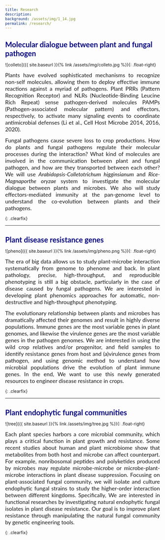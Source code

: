 ```yaml
---
title: Research
description:   
background: /assets/img/1_14.jpg
permalink: /research/
---
```


<br/>

<font face="Lato" size="5" color="#00007f">
 <b>Molecular dialogue between plant and fungal pathogen</b>
</font>
 
 
![colleto]({{ site.baseurl }}{% link /assets/img/colleto.jpg %}){: .float-right}
<p align="justify"><font face="Lato" size="4">Plants have evolved sophisticated mechanisms to recognize non-self molecules, allowing them to deploy effective immune reactions against a myriad of pathogens. Plant PRRs (Pattern Recognition Receptor) and NLRs (Nucleotide-Binding Leucine Rich Repeat) sense pathogen-derived molecules PAMPs (Pathogen-associated molecular pattern) and effectors, respectively, to activate many signaling events to coordinate antimicrobial defenses (Li et al., Cell Host Microbe 2014, 2016, 2020).</font></p>
 
 
<p align="justify"><font face="Lato" size="4">Fungal pathogens cause severe loss to crop productions. How do plants and fungal pathogens regulate their molecular processes during the interaction? What kind of molecules are involved in the communication between plant and fungal pathogen, and how are they transported between each other? We will use <em> Arabidopsis-Colletotrichum higginsianum </em> and <em> Rice-Magnaporthe oryzae </em> system to investigate the molecular dialogue between plants and microbes. We also will study effectors-mediated immunity at the pan-genome level to understand the co-evolution between plants and their pathogens.</font></p>
 
 {: .clearfix} 


---

<br/>
  
<font face="Lato" size="5" color="#00007f">
 <b>Plant disease resistance genes</b>
</font>
 
  
![pheno]({{ site.baseurl }}{% link /assets/img/pheno.png %}){: .float-right}
<p align="justify"><font face="Lato" size="4">The era of big data allows us to study plant-microbe interaction systematically from genome to phenome and back. In plant pathology, precise, high-throughput, and reproducible phenotyping is still a big obstacle, particularly in the case of disease caused by fungal pathogens. We are interested in developing plant phenomics approaches for automatic, non-destructive and high-throughput phenotyping.</font></p>
 
 
<p align="justify"><font face="Lato" size="4">The evolutionary relationship between plants and microbes has dramatically affected their genomes and result in highly diverse populations. Immune genes are the most variable genes in plant genomes, and likewise the virulence genes are the most variable genes in the pathogen genomes. We are interested in using the wild crop relatives and/or progenitor, and field samples to identify resistance genes from host and (a)virulence genes from pathogen, and using genomic method to understand how microbial populations drive the evolution of plant immune genes. In the end, We want to use this newly generated resources to engineer disease resistance in crops.</font></p>

{: .clearfix} 


---

<br/>

<font face="Lato" size="5" color="#00007f">
 <b>Plant endophytic fungal communities</b>
</font>
 
 
![tree]({{ site.baseurl }}{% link /assets/img/tree.jpg %}){: .float-right}
<p align="justify"><font face="Lato" size="4">Each plant species harbors a core microbial community, which plays a critical function in plant growth and resistance. Some recent studies about human and plant microbiome show that metabolites from both host and microbe can affect counterpart. For example, nonribosomal peptides and polyketides produced by microbes may regulate microbe-microbe or microbe-plant-microbe interactions in plant disease suppression. Focusing on plant-associated fungal community, we will isolate and culture endophytic fungal strains to study the higher-order interaction between different kingdoms. Specifically, We are interested in functional researches by investigating natural endophytic fungal isolates in plant disease resistance. Our goal is to improve plant resistance through manipulating the natural fungal community by genetic engineering tools.</font></p>

{: .clearfix} 


